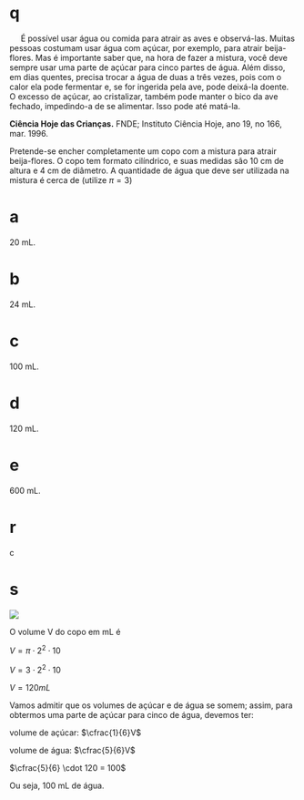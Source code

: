 # q
     É possível usar água ou comida para atrair as aves e observá-las. Muitas pessoas costumam usar água com açúcar, por exemplo, para atrair beija-flores. Mas é importante saber que, na hora de fazer a mistura, você deve sempre usar uma parte de açúcar para cinco partes de água. Além disso, em dias quentes, precisa trocar a água de duas a três vezes, pois com o calor ela pode fermentar e, se for ingerida pela ave, pode deixá-la doente. O excesso de açúcar, ao cristalizar, também pode manter o bico da ave fechado, impedindo-a de se alimentar. Isso pode até matá-la.

**Ciência Hoje das Crianças.** FNDE; Instituto Ciência Hoje, ano 19, no 166, mar. 1996.

Pretende-se encher completamente um copo com a mistura para atrair beija-flores. O copo tem formato cilíndrico, e suas medidas são 10 cm de altura e 4 cm de diâmetro. A quantidade de água que deve ser utilizada na mistura é cerca de (utilize $\pi = 3$)

# a
20 mL.

# b
24 mL.

# c
100 mL.

# d
120 mL.

# e
600 mL.

# r
c

# s
![](https://firebasestorage.googleapis.com/v0/b/firebase-enemio.appspot.com/o/questoes%2F889%2Fd714bc72-6f4c-6750-189b-b226cd64f3e2.png?alt=media\&token=aca10ebf-3cb8-434a-9057-a01fe4ebcb23)

O volume V do copo em mL é

$V = \pi \cdot 2^2 \cdot 10$

$V = 3 \cdot 2^2 \cdot 10$

$V = 120 mL$

Vamos admitir que os volumes de açúcar e de água se somem; assim, para obtermos uma parte de açúcar para cinco de água, devemos ter:

volume de açúcar: $\cfrac{1}{6}V$

volume de água: $\cfrac{5}{6}V$

$\cfrac{5}{6} \cdot 120 = 100$

Ou seja, 100 mL de água.
